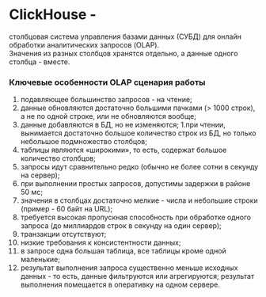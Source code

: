 # ClickHouse -  
столбцовая система управления базами данных (СУБД) для онлайн обработки аналитических запросов (OLAP).  
Значения из разных столбцов хранятся отдельно, а данные одного столбца - вместе.  
### Ключевые особенности OLAP сценария работы
1. подавляющее большинство запросов - на чтение;
1. данные обновляются достаточно большими пачками (> 1000 строк), а не по одной строке, или не обновляются вообще;
1. данные добавляются в БД, но не изменяются;
1.при чтении, вынимается достаточно большое количество строк из БД, но только небольшое подмножество столбцов;
1. таблицы являются «широкими», то есть, содержат большое количество столбцов;
1. запросы идут сравнительно редко (обычно не более сотни в секунду на сервер);
1. при выполнении простых запросов, допустимы задержки в районе 50 мс;
1. значения в столбцах достаточно мелкие - числа и небольшие строки (пример - 60 байт на URL);
1. требуется высокая пропускная способность при обработке одного запроса (до миллиардов строк в секунду на один сервер);
1. транзакции отсутствуют;
1. низкие требования к консистентности данных;
1. в запросе одна большая таблица, все таблицы кроме одной маленькие;
1. результат выполнения запроса существенно меньше исходных данных - то есть, данные фильтруются или агрегируются; результат выполнения помещается в оперативку на одном сервере.
